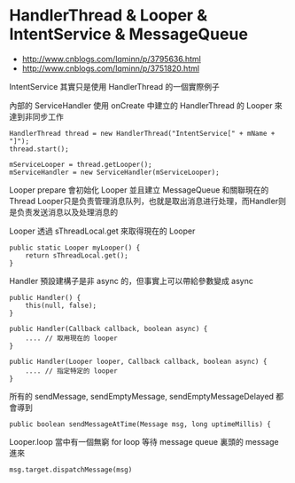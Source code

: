 
# HandlerThread & Looper & IntentService & MessageQueue
* http://www.cnblogs.com/lqminn/p/3795636.html
* http://www.cnblogs.com/lqminn/p/3751820.html

IntentService 其實只是使用 HandlerThread 的一個實際例子

內部的 ServiceHandler 使用 onCreate 中建立的 HandlerThread 的 Looper 來達到非同步工作

```
HandlerThread thread = new HandlerThread("IntentService[" + mName + "]");
thread.start();

mServiceLooper = thread.getLooper();
mServiceHandler = new ServiceHandler(mServiceLooper);
```

Looper prepare 會初始化 Looper 並且建立 MessageQueue 和關聯現在的 Thread
Looper只是负责管理消息队列，也就是取出消息进行处理，而Handler则是负责发送消息以及处理消息的

Looper 透過 sThreadLocal.get 來取得現在的 Looper

```
public static Looper myLooper() {
    return sThreadLocal.get();
}
```

Handler 預設建構子是非 async 的，但事實上可以帶給參數變成 async

```
public Handler() {
    this(null, false);
}

public Handler(Callback callback, boolean async) {
    .... // 取用現在的 looper
}

public Handler(Looper looper, Callback callback, boolean async) {
    .... // 指定特定的 looper
}
```

所有的 sendMessage, sendEmptyMessage, sendEmptyMessageDelayed 都會導到

```
public boolean sendMessageAtTime(Message msg, long uptimeMillis) {
```

Looper.loop 當中有一個無窮 for loop 等待 message queue 裏頭的 message 進來

```
msg.target.dispatchMessage(msg)
```
